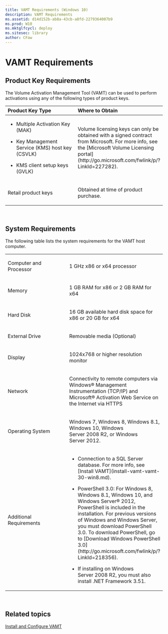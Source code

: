 ```yaml
---
title: VAMT Requirements (Windows 10)
description: VAMT Requirements
ms.assetid: d14d152b-ab8a-43cb-a8fd-2279364007b9
ms.prod: W10
ms.mktglfcycl: deploy
ms.sitesec: library
author: CFaw
---
```


# VAMT Requirements


## Product Key Requirements


The Volume Activation Management Tool (VAMT) can be used to perform activations using any of the following types of product keys.

<table>
<colgroup>
<col width="50%" />
<col width="50%" />
</colgroup>
<thead>
<tr class="header">
<th align="left">Product Key Type</th>
<th align="left">Where to Obtain</th>
</tr>
</thead>
<tbody>
<tr class="odd">
<td align="left"><ul>
<li><p>Multiple Activation Key (MAK)</p></li>
<li><p>Key Management Service (KMS) host key (CSVLK)</p></li>
<li><p>KMS client setup keys (GVLK)</p></li>
</ul></td>
<td align="left"><p>Volume licensing keys can only be obtained with a signed contract from Microsoft. For more info, see the [Microsoft Volume Licensing portal](http://go.microsoft.com/fwlink/p/?LinkId=227282).</p></td>
</tr>
<tr class="even">
<td align="left"><p>Retail product keys</p></td>
<td align="left"><p>Obtained at time of product purchase.</p></td>
</tr>
</tbody>
</table>

 

## System Requirements


The following table lists the system requirements for the VAMT host computer.

<table>
<colgroup>
<col width="50%" />
<col width="50%" />
</colgroup>
<tbody>
<tr class="odd">
<td align="left"><p>Computer and Processor</p></td>
<td align="left"><p>1 GHz x86 or x64 processor</p></td>
</tr>
<tr class="even">
<td align="left"><p>Memory</p></td>
<td align="left"><p>1 GB RAM for x86 or 2 GB RAM for x64</p></td>
</tr>
<tr class="odd">
<td align="left"><p>Hard Disk</p></td>
<td align="left"><p>16 GB available hard disk space for x86 or 20 GB for x64</p></td>
</tr>
<tr class="even">
<td align="left"><p>External Drive</p></td>
<td align="left"><p>Removable media (Optional)</p></td>
</tr>
<tr class="odd">
<td align="left"><p>Display</p></td>
<td align="left"><p>1024x768 or higher resolution monitor</p></td>
</tr>
<tr class="even">
<td align="left"><p>Network</p></td>
<td align="left"><p>Connectivity to remote computers via Windows® Management Instrumentation (TCP/IP) and Microsoft® Activation Web Service on the Internet via HTTPS</p></td>
</tr>
<tr class="odd">
<td align="left"><p>Operating System</p></td>
<td align="left"><p>Windows 7, Windows 8, Windows 8.1, Windows 10, Windows Server 2008 R2, or Windows Server 2012.</p></td>
</tr>
<tr class="even">
<td align="left"><p>Additional Requirements</p></td>
<td align="left"><ul>
<li><p>Connection to a SQL Server database. For more info, see [Install VAMT](install-vamt-vamt-30-win8.md).</p></li>
<li><p>PowerShell 3.0: For Windows 8, Windows 8.1, Windows 10, and Windows Server® 2012, PowerShell is included in the installation. For previous versions of Windows and Windows Server, you must download PowerShell 3.0. To download PowerShell, go to [Download Windows PowerShell 3.0](http://go.microsoft.com/fwlink/p/?LinkId=218356).</p></li>
<li><p>If installing on Windows Server 2008 R2, you must also install .NET Framework 3.51.</p></li>
</ul></td>
</tr>
</tbody>
</table>

 

## Related topics


[Install and Configure VAMT](install-and-configure-vamt-vamt-30-win8.md)

 

 





